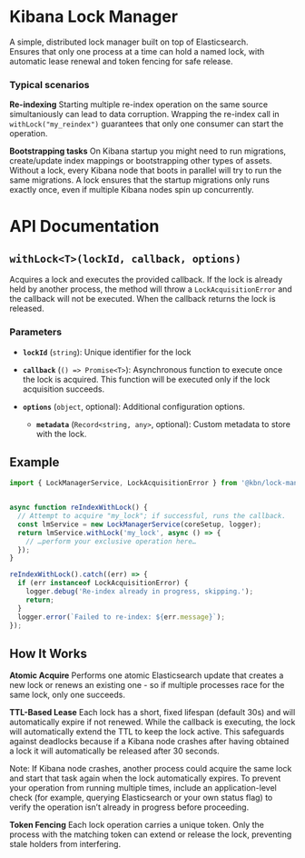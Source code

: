 # Kibana Lock Manager

A simple, distributed lock manager built on top of Elasticsearch.  
Ensures that only one process at a time can hold a named lock, with automatic lease renewal and token fencing for safe release.

### Typical scenarios

**Re-indexing**
Starting multiple re-index operation on the same source simultaniously can lead to data corruption. Wrapping the re-index call in `withLock("my_reindex")` guarantees that only one consumer can start the operation.

**Bootstrapping tasks**
On Kibana startup you might need to run migrations, create/update index mappings or bootstrapping other types of assets. Without a lock, every Kibana node that boots in parallel will try to run the same migrations. A lock ensures that the startup migrations only runs exactly once, even if multiple Kibana nodes spin up concurrently.
  
# API Documentation

## `withLock<T>(lockId, callback, options)`

Acquires a lock and executes the provided callback. If the lock is already held by another process, the method will throw a `LockAcquisitionError` and the callback will not be executed. When the callback returns the lock is released.

### Parameters

- **`lockId`** (`string`): Unique identifier for the lock

- **`callback`** (`() => Promise<T>`): Asynchronous function to execute once the lock is acquired. This function will be executed only if the lock acquisition succeeds.

- **`options`** (`object`, optional): Additional configuration options.
  - **`metadata`** (`Record<string, any>`, optional): Custom metadata to store with the lock. 

## Example

```ts
import { LockManagerService, LockAcquisitionError } from '@kbn/lock-manager';


async function reIndexWithLock() {
  // Attempt to acquire "my_lock"; if successful, runs the callback.
  const lmService = new LockManagerService(coreSetup, logger);
  return lmService.withLock('my_lock', async () => {
    // …perform your exclusive operation here…
  });
}

reIndexWithLock().catch((err) => {
  if (err instanceof LockAcquisitionError) {
    logger.debug('Re-index already in progress, skipping.');
    return;
  }
  logger.error(`Failed to re-index: ${err.message}`);
});
```

## How It Works
**Atomic Acquire**
Performs one atomic Elasticsearch update that creates a new lock or renews an existing one - so if multiple processes race for the same lock, only one succeeds.

**TTL-Based Lease**
Each lock has a short, fixed lifespan (default 30s) and will automatically expire if not renewed. While the callback is executing, the lock will automatically extend the TTL to keep the lock active. This safeguards against deadlocks because if a Kibana node crashes after having obtained a lock it will automatically be released after 30 seconds.

Note: If Kibana node crashes, another process could acquire the same lock and start that task again when the lock automatically expires. To prevent your operation from running multiple times, include an application-level check (for example, querying Elasticsearch or your own status flag) to verify the operation isn’t already in progress before proceeding.

**Token Fencing**
Each lock operation carries a unique token. Only the process with the matching token can extend or release the lock, preventing stale holders from interfering.
